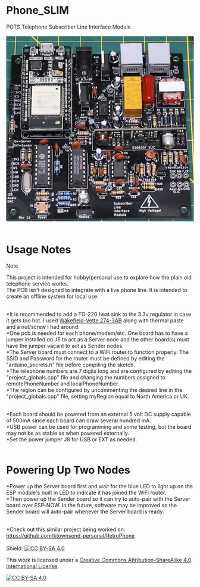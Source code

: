 # Phone_SLIM
POTS Telephone Subscriber Line Interface Module
<br><br>![PCB](Assembled_PCB.jpg)<BR><BR>
# Usage Notes
> [!NOTE]
>This project is intended for hobby/personal use to explore how the plain old telephone service works.<br>
>The PCB isn't designed to integrate with a live phone line. It is intended to create an offline system for local use.<br><br>

*It is recommended to add a TO-220 heat sink to the 3.3v regulator in case it gets too hot. I used [Wakefield-Vette 274-3AB](https://www.digikey.com/en/products/detail/wakefield-vette/274-3AB/2351871)  along with thermal paste and a nut/screw I had around.  <br>
*One pcb is needed for each phone/modem/etc.  One board has to have a jumper installed on J5 to act as a Server node and the other board(s) must have the jumper vacant to act as Sender nodes.<br>
*The Server board must connect to a WiFi router to function properly.  The SSID and Password for the router must be defined by editing the "arduino_secrets.h" file before compiling the sketch.<br>
*The telephone numbers are 7 digits long and are configured by editing the "project_globals.cpp" file and changing the numbers assigned to remotePhoneNumber and localPhoneNumber.<br>
*The region can be configured by uncommenting the desired line in the "project_globals.cpp" file, setting myRegion equal to North America or UK.<br><BR>

*Each board should be powered from an external 5 volt DC supply capable of 500mA since each board can draw several hundred mA.<BR>
*USB power can be used for programming and some testing, but the board may not be as stable as when powered externally.<BR>
*Set the power jumper J8 for USB or EXT as needed.<BR><BR>

# Powering Up Two Nodes
*Power up the Server board first and wait for the blue LED to light up on the ESP module's built in LED to indicate it has joined the WiFi router.<br>
*Then power up the Sender board so it can try to auto-pair with the Server board over ESP-NOW.  In the future, software may be improved so the Sender board will auto-pair whenever the Server board is ready.<BR><BR>

*Check out this similar project being worked on: https://github.com/ktownsend-personal/RetroPhone
<br><br>
Shield: [![CC BY-SA 4.0][cc-by-sa-shield]][cc-by-sa]

This work is licensed under a
[Creative Commons Attribution-ShareAlike 4.0 International License][cc-by-sa].

[![CC BY-SA 4.0][cc-by-sa-image]][cc-by-sa]

[cc-by-sa]: http://creativecommons.org/licenses/by-sa/4.0/
[cc-by-sa-image]: https://licensebuttons.net/l/by-sa/4.0/88x31.png
[cc-by-sa-shield]: https://img.shields.io/badge/License-CC%20BY--SA%204.0-lightgrey.svg
